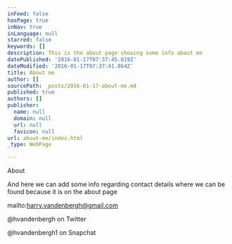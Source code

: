 ```yaml
---
inFeed: false
hasPage: true
inNav: true
inLanguage: null
starred: false
keywords: []
description: This is the about page showing some info about me
datePublished: '2016-01-17T07:37:45.819Z'
dateModified: '2016-01-17T07:37:41.864Z'
title: About me
author: []
sourcePath: _posts/2016-01-17-about-me.md
published: true
authors: []
publisher:
  name: null
  domain: null
  url: null
  favicon: null
url: about-me/index.html
_type: WebPage

---
```

About

And here we can add some info regarding contact details where we can be found because it is on the about page

mailto:harry.vandenbergh@gmail.com

@hvandenbergh on Twitter

@hvandenbergh1 on Snapchat